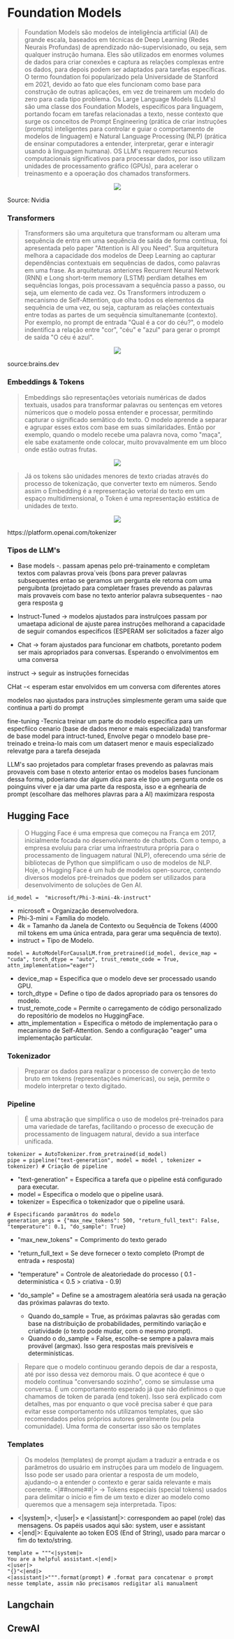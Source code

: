 # Foundation Models

> Foundation Models são modelos de inteligência artificial (AI) de grande escala, baseados em técnicas de Deep Learning (Redes Neurais Profundas) de aprendizado não-supervisionado, ou seja, sem qualquer instrução humana. Eles são utilizados em enormes volumes de dados para criar conexões e captura as relações complexas entre os dados, para depois podem ser adaptados para tarefas específicas. O termo foundation foi popularizado pela Universidade de Stanford em 2021, devido ao fato que eles funcionam como base para construção de outras aplicações, em vez de treinarem um modelo do zero para cada tipo problema. Os Large Language Models (LLM's) são uma classe dos Foundation Models, especificos para linguagem, portando focam em tarefas relacionadas a texto, nesse contexto que surge os conceitos de Prompt Engineering (prática de criar instruções (prompts) inteligentes para controlar e guiar o comportamento de modelos de linguagem) e Natural Language Processing (NLP) (prática de ensinar computadores a entender, interpretar, gerar e interagir usando à linguagem humana). OS LLM's requerem recursos computacionais significativos para processar dados, por isso utilizam unidades de processamento gráfico (GPUs), para acelerar o treinasmento e a opoeração dos chamados transformers.

<p align="center">
  <img src="https://github.com/user-attachments/assets/e3447078-f291-4ded-8621-2165489ca052"/>
</p>

Source: Nvidia

### Transformers
> Transformers são uma arquitetura que transformam ou alteram uma sequência de entra em uma sequência de saída de forma contínua, foi apresentada pelo paper "Attention is All you Need". Sua arquitetura melhora a capacidade dos modelos de Deep Learning ao capturar dependências contextuais em sequências de dados, como palavras em uma frase. As arquiteturas anteriores Recurrent Neural Network (RNN) e Long short-term memory (LSTM) perdiam detalhes em sequências longas, pois processavam a sequência passo a passo, ou seja, um elemento de cada vez. Os Transformers introduzem o mecanismo de Self-Attention, que olha todos os elementos da sequência de uma vez, ou seja, capturam as relações contextuais entre todas as partes de um sequência simultanemante (contexto). Por exemplo, no prompt de entrada "Qual é a cor do céu?", o modelo indentifica a relação entre "cor", "céu" e "azul" para gerar o prompt de saída "O céu é azul".

<p align="center">
  <img src="https://github.com/user-attachments/assets/72f25195-e576-4d6c-8148-e6f236ac2190"/>
</p>

source:brains.dev

### Embeddings & Tokens
> Embeddings são representações vetoriais numéricas de dados textuais, usados para transformar palavras ou sentenças em vetores númericos que o modelo possa entender e processar, permitindo capturar o significado semâtico do texto. O modelo aprende a separar e agrupar esses extos com base em suas similaridades. Então por exemplo, quando o modelo recebe uma palavra nova, como "maça", ele sabe exatamente onde colocar, muito provavalmente em um bloco onde estão outras frutas. 

<p align="center">
  <img src="https://github.com/user-attachments/assets/bfea28f0-0a3a-449a-923e-2f0655e3d766"/>
</p>

> Já os tokens são unidades menores de texto criadas através do processo de tokenização, que converter texto em números. Sendo assim o Embedding é a representação vetorial do texto em um espaço multidimensional, o Token é uma representação estática de unidades de texto.

<p align="center">
  <img src="https://github.com/user-attachments/assets/efba8ea9-338a-4ff0-89e8-f8e90cb5a213"/>
</p>
https://platform.openai.com/tokenizer

### Tipos de LLM's 

- Base models -. passam apenas pelo pré-trainamento e completam textos com palavras prova´veis (bons para prever palavras subsequentes entao se geramos um pergunta ele retorna com uma perguibnta (projetado para completaer frases prevendo as palavras mais provaveis com base no texto anterior palavra subsequentes - nao gera resposta g

- Instruct-Tuned -> modelos ajustados para instrulçoes passam por umaetapa adicional de ajuste parea instruções melhorand a capacidade de seguir comandos especificos (ESPERAM ser solicitados a fazer algo

- Chat -> foram ajustados para funcionar em chatbots, poretanto podem ser mais apropriados para conversas.
Esperando o envolvimentos em uma conversa

instruct -> seguir as instruções fornecidas

CHat -< esperam estar envolvidos em um conversa com diferentes atores

modelos nao ajustados para instruções simplesmente geram uma saide que continua a parti do prompt

fine-tuning -Tecnica treinar um parte do modelo especifica para um especfiico cenario (base de dados menor e mais especializada)
transformar de base model para intruct-tuned, Envolve pegar o mnodelo base pre-treinado e treina-lo mais com um datasert menor e mauis especializado relevatge para a tarefa desejada


LLM's sao projetados para completar frases prevendo as palavras mais provaveis com base n otexto anterior entao os modelos bases funcionam dessa forma, pdoeriamo dar algum dica para ele tipo um pergunta onde os poinguins viver e ja dar uma parte da resposta, isso e a egnhearia de prompt (escolhare das melhores plavras para a AI) maximizara resposta

## Hugging Face

> O Hugging Face é uma empresa que começou na França em 2017, inicialmente focada no desenvolvimento de chatbots. Com o tempo, a empresa evoluiu para criar uma infraestrutura própria para o processamento de linguagem natural (NLP), oferecendo uma série de bibliotecas de Python que simplificam o uso de modelos de NLP. Hoje, o Hugging Face é um hub de modelos open-source, contendo diversos modelos pré-treinados que podem ser utilizados para desenvolvimento de soluções de Gen AI.

```
id_model =  "microsoft/Phi-3-mini-4k-instruct"
```

- microsoft = Organização desenvolvedora.
- Phi-3-mini = Família do modelo. 
- 4k = Tamanho da Janela de Contexto ou Sequência de Tokens (4000 mil tokens em uma única entrada, para gerar uma sequência de texto).
- instruct = Tipo de Modelo.

```
model = AutoModelForCausalLM.from_pretrained(id_model, device_map = "cuda", torch_dtype = "auto", trust_remote_code = True, attn_implementation="eager")
```

- device_map = Especifica que o modelo deve ser processado usando GPU.
- torch_dtype = Define o tipo de dados apropriado para os tensores do modelo.
- trust_remote_code = Permite o carregamento de código personalizado do repositório de modelos no HuggingFace.
- attn_implementation = Especifica o método de implementação para o mecanismo de Self-Attention. Sendo a configuração "eager" uma implementação particular.

### Tokenizador
> Preparar os dados para realizar o processo de converção de texto bruto em tokens (representações númericas), ou seja, permite o modelo interpretar o texto digitado.

### Pipeline 
> É uma abstração que simplifica o uso de modelos pré-treinados para uma variedade de tarefas, facilitando o processo de execução de processamento de linguagem natural, devido a sua interface unificada.
```
tokenizer = AutoTokenizer.from_pretrained(id_model)
pipe = pipeline("text-generation", model = model , tokenizer = tokenizer) # Criação de pipeline

```

- "text-generation" = Especifica a tarefa que o pipeline está configurado para executar.
- model = Especifica o modelo que o pipeline usará.
- tokenizer = Especifica o tokenizador que o pipeline usará. 

```
# Especificando paramâtros do modelo
generation_args = {"max_new_tokens": 500, "return_full_text": False, "temperature": 0.1, "do_sample": True}
```

- "max_new_tokens" = Comprimento do texto gerado 
- "return_full_text = Se deve fornecer o texto completo (Prompt de entrada + resposta)
- "temperature" = Controle de aleatoriedade do processo ( 0.1 - determinística < 0.5 > criativa - 0.9)
- "do_sample" = Define se a amostragem aleatória será usada na geração das próximas palavras do texto.
  
  - Quando do_sample = True, as próximas palavras são geradas com base na distribuição de probabilidades, permitindo variação e criatividade (o texto pode mudar, com o mesmo prompt).
  - Quando o do_sample = False, escolhe-se sempre a palavra mais provável (argmax). Isso gera respostas mais previsíveis e determinísticas.
 
> Repare que o modelo continuou gerando depois de dar a resposta, até por isso dessa vez demorou mais. O que acontece é que o modelo continua "conversando sozinho", como se simulasse uma conversa. É um comportamento esperado já que não definimos o que chamamos de token de parada (end token). Isso será explicado com detalhes, mas por enquanto o que você precisa saber é que para evitar esse comportamento nós utilizamos templates, que são recomendados pelos próprios autores geralmente (ou pela comunidade). Uma forma de consertar isso são os templates
 
### Templates 

> Os modelos (templates) de prompt ajudam a traduzir a entrada e os parâmetros do usuário em instruções para um modelo de linguagem. Isso pode ser usado para orientar a resposta de um modelo, ajudando-o a entender o contexto e gerar saída relevante e mais coerente. <|##nome##|> -> Tokens especiais (special tokens) usados para delimitar o início e fim de um texto e dizer ao modelo como queremos que a mensagem seja interpretada. Tipos:

- <|system|>, <|user|> e <|assistant|>: correspondem ao papel (role) das mensagens. Os papéis usados aqui são: system, user e assistant
- <|end|>: Equivalente ao token EOS (End of String), usado para marcar o fim do texto/string.

```
template = """<|system|>
You are a helpful assistant.<|end|>
<|user|>
"{}"<|end|>
<|assistant|>""".format(prompt) # .format para concatenar o prompt nesse template, assim não precisamos redigitar ali manualment
```

## Langchain

## CrewAI


